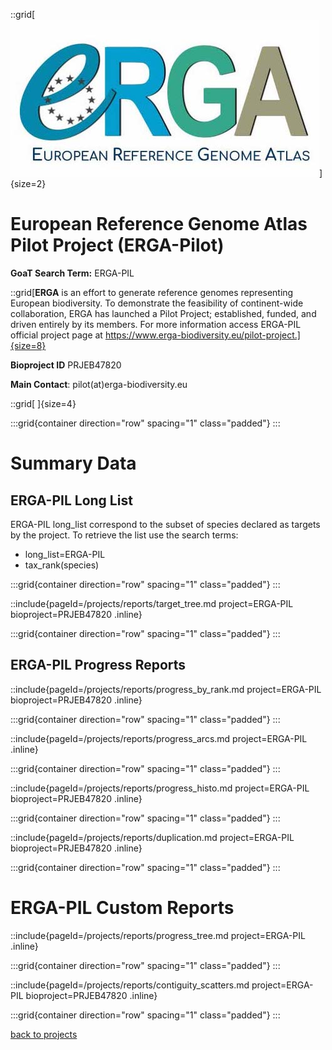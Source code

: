 ::grid[![GoaT](/static/images/ERGA_logo_rect.jpg)]{size=2}

# European Reference Genome Atlas Pilot Project (ERGA-Pilot)

**GoaT Search Term:** ERGA-PIL

::grid[**ERGA** is an effort to generate reference genomes representing European biodiversity. To demonstrate the feasibility of continent-wide collaboration, ERGA has launched a Pilot Project; established, funded, and driven entirely by its members. For more information access ERGA-PIL official project page at https://www.erga-biodiversity.eu/pilot-project.]{size=8}

**Bioproject ID** PRJEB47820

**Main Contact**: pilot(at)erga-biodiversity.eu

::grid[ ]{size=4}

:::grid{container direction="row" spacing="1" class="padded"}
:::

# Summary Data

## ERGA-PIL Long List

ERGA-PIL long_list correspond to the subset of species declared as targets by the project. To retrieve the list use the search terms:

- long_list=ERGA-PIL
- tax_rank(species)

:::grid{container direction="row" spacing="1" class="padded"}
:::

::include{pageId=/projects/reports/target_tree.md project=ERGA-PIL bioproject=PRJEB47820 .inline}

:::grid{container direction="row" spacing="1" class="padded"}
:::

## ERGA-PIL Progress Reports

::include{pageId=/projects/reports/progress_by_rank.md project=ERGA-PIL bioproject=PRJEB47820 .inline}

:::grid{container direction="row" spacing="1" class="padded"}
:::

::include{pageId=/projects/reports/progress_arcs.md project=ERGA-PIL .inline}

:::grid{container direction="row" spacing="1" class="padded"}
:::

::include{pageId=/projects/reports/progress_histo.md project=ERGA-PIL bioproject=PRJEB47820 .inline}

:::grid{container direction="row" spacing="1" class="padded"}
:::

::include{pageId=/projects/reports/duplication.md project=ERGA-PIL bioproject=PRJEB47820 .inline}

:::grid{container direction="row" spacing="1" class="padded"}
:::

# ERGA-PIL Custom Reports

::include{pageId=/projects/reports/progress_tree.md project=ERGA-PIL .inline}

:::grid{container direction="row" spacing="1" class="padded"}
:::

::include{pageId=/projects/reports/contiguity_scatters.md project=ERGA-PIL bioproject=PRJEB47820 .inline}

:::grid{container direction="row" spacing="1" class="padded"}
:::

[back to projects](/projects)

